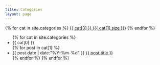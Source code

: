 ```yaml
---
title: Categories
layout: page
---
```


<div id='tag_cloud'>
{% for cat in site.categories %}
<a href="#{{ cat[0] }}" title="{{ cat[0] }}" rel="{{ cat[1].size }}">{{ cat[0] }} ({{ cat[1].size }})</a>
{% endfor %}
</div>

<ul class="listing">
{% for cat in site.categories %}
<li class="listing-seperator" id="{{ cat[0] }}">{{ cat[0] }}</li>
{% for post in cat[1] %}
<li class="listing-item">
<time datetime="{{ post.date | date:"%Y-%m-%d" }}">{{ post.date | date:"%Y-%m-%d" }}</time>
<a href="{{ site.url }}{{ post.url }}" title="{{ post.title }}">{{ post.title }}</a>
</li>
{% endfor %}
{% endfor %}
</ul>

<script src="/media/js/jquery.tagcloud.js" type="text/javascript" charset="utf-8"></script> 
<script language="javascript">
$.fn.tagcloud.defaults = {
size: {start: 1, end: 1, unit: 'em'},
color: {start: '#f8e0e6', end: '#ff3333'}
};

$(function () {
$('#tag_cloud a').tagcloud();
});
</script>